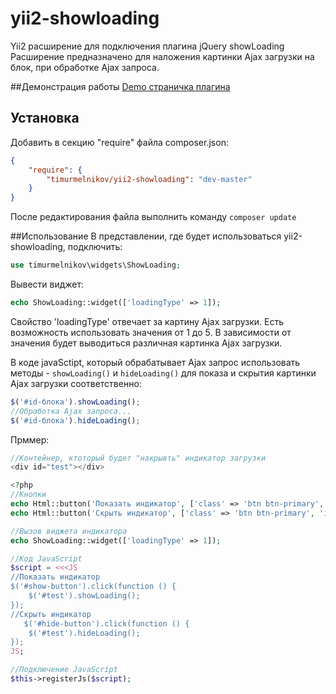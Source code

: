 yii2-showloading
================
Yii2 расширение для подключения плагина jQuery showLoading  
Расширение предназначено для наложения картинки Ajax загрузки на блок, при обработке Ajax запроса.

##Демонстрация работы
[Demo страничка плагина](http://codepen.io/jasondavis/pen/fAzcI)

## Установка
Добавить в секцию "require" файла composer.json:
``` json
{
    "require": {
        "timurmelnikov/yii2-showloading": "dev-master"
    }
}
```
После редактирования файла выполнить команду `composer update`

##Использование
В представлении, где будет использоваться yii2-showloading, подключить:
``` php
use timurmelnikov\widgets\ShowLoading;
```
Вывести виджет:
``` php
echo ShowLoading::widget(['loadingType' => 1]);
```
Свойство 'loadingType' отвечает за картину Ajax загрузки. Есть возможность использовать значения от 1 до 5. В зависимости от значения будет выводиться различная картинка Ajax загрузки.

В коде javaSctipt, который обрабатывает Ajax запрос использовать методы -  `showLoading()` и `hideLoading()` для показа и скрытия картинки Ajax загрузки соответственно:
``` js
$('#id-блока').showLoading();
//Обработка Ajax запроса...
$('#id-блока').hideLoading();
```

Прммер:
``` php
//Контейнер, ктоторый будет "накрывть" индикатор загрузки
<div id="test"></div>

<?php
//Кнопки 
echo Html::button('Показать индикатор', ['class' => 'btn btn-primary', 'id' => 'show-button']);
echo Html::button('Скрыть индикатор', ['class' => 'btn btn-primary', 'id' => 'hide-button']);

//Вызов виджета индикатора
echo ShowLoading::widget(['loadingType' => 1]);

//Код JavaScript
$script = <<<JS
//Показать индикатор        
$('#show-button').click(function () {
    $('#test').showLoading();
});
//Скрыть индикатор       
   $('#hide-button').click(function () {
    $('#test').hideLoading();
});
JS;

//Подключение JavaScript
$this->registerJs($script);
```


